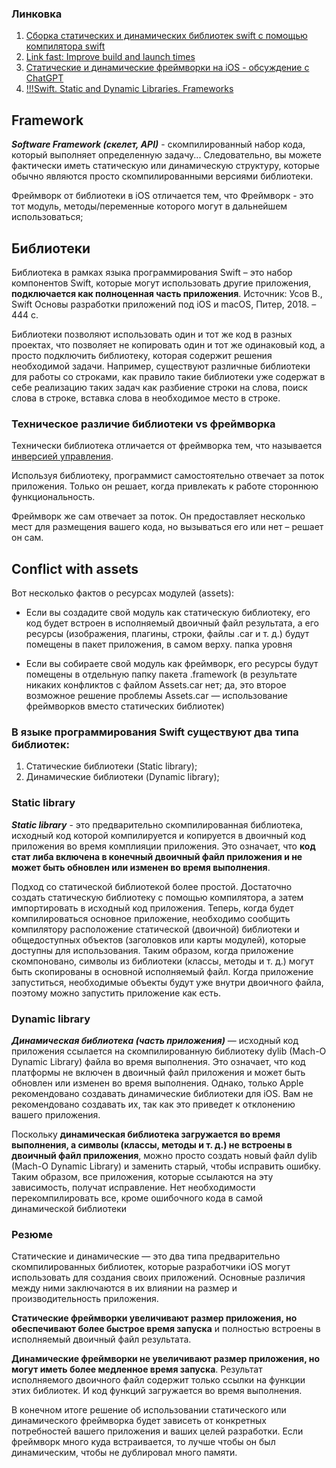 ### Линковка

1. [Сборка статических и динамических библиотек swift с помощью компилятора swift ](https://libeldoc.bsuir.by/bitstream/123456789/43790/1/Yurchenko_Sborka.pdf)
2. [Link fast: Improve build and launch times](https://developer.apple.com/videos/play/wwdc2022/110362/)
3. [Статические и динамические фреймворки на iOS - обсуждение с ChatGPT](https://vc.ru/dev/570484-staticheskie-i-dinamicheskie-freymvorki-na-ios-obsuzhdenie-s-chatgpt)
4. [!!!Swift. Static and Dynamic Libraries. Frameworks](https://maxim-kryloff.medium.com/swift-static-and-dynamic-libraries-frameworks-343952d3011e)

## Framework

***Software Framework (скелет, API)*** - скомпилированный набор кода, который выполняет определенную задачу... Cледовательно, вы можете фактически иметь статическую или динамическую структуру, которые обычно являются просто скомпилированными версиями библиотеки.

Фреймворк от библиотеки в iOS отличается тем, что Фреймворк - это тот модуль, методы/переменные которого могут в дальнейшем использоваться;

## Библиотеки

Библиотека в рамках языка программирования Swift – это набор компонентов Swift, которые могут использовать другие приложения, __подключается как полноценная часть приложения__. Источник: Усов В., Swift Основы разработки приложений под iOS и macOS, Питер, 2018. – 444 с.

Библиотеки позволяют использовать один и тот же код в разных проектах, что позволяет не копировать один и тот же одинаковый код, а просто подключить библиотеку, которая содержит решения необходимой задачи. Например, существуют различные библиотеки для работы со строками, как правило такие библиотеки уже содержат в себе реализацию таких задач как разбиение строки на слова, поиск слова в строке, вставка слова в необходимое место в строке.

### Техническое различие библиотеки vs фреймворка

Технически библиотека отличается от фреймворка тем, что называется [инверсией управления](https://ru.wikipedia.org/wiki/Инверсия_управления). 

Используя библиотеку, программист самостоятельно отвечает за поток приложения. Только он решает, когда привлекать к работе стороннюю функциональность.

Фреймворк же сам отвечает за поток. Он предоставляет несколько мест для размещения вашего кода, но вызываться его или нет – решает он сам.

## Conflict with assets

Вот несколько фактов о ресурсах модулей (assets):

* Если вы создадите свой модуль как статическую библиотеку, его код будет встроен в исполняемый двоичный файл результата, а его ресурсы (изображения, плагины, строки, файлы .car и т. д.) будут помещены в пакет приложения, в самом верху. папка уровня

* Если вы собираете свой модуль как фреймворк, его ресурсы будут помещены в отдельную папку пакета .framework (в результате никаких конфликтов с файлом Assets.car нет; да, это второе возможное решение проблемы Assets.car — использование фреймворков вместо статических библиотек)

### В языке программирования Swift существуют два типа библиотек:
1. Статические библиотеки (Static library);
2. Динамические библиотеки (Dynamic library);

### Static library

***Static library*** - это предварительно скомпилированная библиотека, исходный код которой компилируется и копируется в двоичный код приложения во время комплияции приложения. Это означает, что **код стат либа включена в конечный двоичный файл приложения и не может быть обновлен или изменен во время выполнения**.

Подход со статической библиотекой более простой. Достаточно создать статическую библиотеку с помощью компилятора, а затем импортировать в исходный код приложения.
Теперь, когда будет компилироваться основное приложение, необходимо сообщить компилятору расположение статической (двоичной) библиотеки и общедоступных объектов (заголовков или карты модулей), которые доступны для использования. Таким образом, когда приложение скомпоновано, символы из библиотеки (классы, методы и т. д.) могут быть скопированы в основной исполняемый файл. Когда приложение запуститься, необходимые объекты будут уже внутри двоичного файла, поэтому можно запустить приложение как есть.

### Dynamic library

***Динамическая библиотека (часть приложения)*** — исходный код приложения ссылается на скомпилированную библиотеку dylib (Mach-O Dynamic Library) файла во время выполнения. Это означает, что код платформы не включен в двоичный файл приложения и может быть обновлен или изменен во время выполнения. Однако, только Apple рекомендовано создавать динамические библиотеки для iOS. Вам не рекомендовано создавать их, так как это приведет к отклонению вашего приложения. 

Поскольку **динамическая библиотека загружается во время выполнения, а символы (классы, методы и т. д.) не встроены в двоичный файл приложения**, можно просто создать новый файл dylib (Mach-O Dynamic Library) и заменить старый, чтобы исправить ошибку. Таким образом, все приложения, которые ссылаются на эту зависимость, получат исправление. Нет необходимости перекомпилировать все, кроме ошибочного кода в самой динамической библиотеки

### Резюме

Cтатические и динамические — это два типа предварительно скомпилированных библиотек, которые разработчики iOS могут использовать для создания своих приложений. Основные различия между ними заключаются в их влиянии на размер и производительность приложения.

**Статические фреймворки увеличивают размер приложения, но обеспечивают более быстрое время запуска** и  полностью встроены в исполняемый двоичный файл результата. 

**Динамические фреймворки не увеличивают размер приложения, но могут иметь более медленное время запуска**. Результат исполняемого двоичного файл содержит только ссылки на функции этих библиотек. И код функций загружается во время выполнения.

В конечном итоге решение об использовании статического или динамического фреймворка будет зависеть от конкретных потребностей вашего приложения и ваших целей разработки. Если фреймворк много куда встраивается, то лучше чтобы он был динамическим, чтобы не дублировал много памяти.



